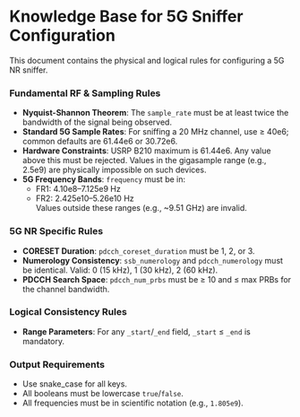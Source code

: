 # Knowledge Base for 5G Sniffer Configuration

This document contains the physical and logical rules for configuring a 5G NR sniffer.

### Fundamental RF & Sampling Rules

- **Nyquist-Shannon Theorem**: The `sample_rate` must be at least twice the bandwidth of the signal being observed.
- **Standard 5G Sample Rates**: For sniffing a 20 MHz channel, use ≥ 40e6; common defaults are 61.44e6 or 30.72e6.
- **Hardware Constraints**: USRP B210 maximum is 61.44e6. Any value above this must be rejected. Values in the gigasample range (e.g., 2.5e9) are physically impossible on such devices.
- **5G Frequency Bands**: `frequency` must be in:
  - FR1: 4.10e8–7.125e9 Hz
  - FR2: 2.425e10–5.26e10 Hz  
  Values outside these ranges (e.g., ~9.51 GHz) are invalid.

### 5G NR Specific Rules

- **CORESET Duration**: `pdcch_coreset_duration` must be 1, 2, or 3.
- **Numerology Consistency**: `ssb_numerology` and `pdcch_numerology` must be identical. Valid: 0 (15 kHz), 1 (30 kHz), 2 (60 kHz).
- **PDCCH Search Space**: `pdcch_num_prbs` must be ≥ 10 and ≤ max PRBs for the channel bandwidth.

### Logical Consistency Rules

- **Range Parameters**: For any `_start`/`_end` field, `_start` ≤ `_end` is mandatory.

### Output Requirements

- Use snake_case for all keys.
- All booleans must be lowercase `true`/`false`.
- All frequencies must be in scientific notation (e.g., `1.805e9`).
